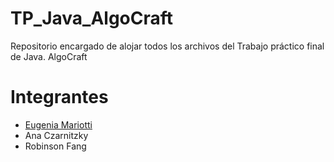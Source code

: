 # TP_Java_AlgoCraft

Repositorio encargado de alojar todos los archivos del Trabajo práctico final de Java. AlgoCraft

# Integrantes

  - [Eugenia Mariotti](https://github.com/emariotti3)
  - Ana Czarnitzky
  - Robinson Fang
